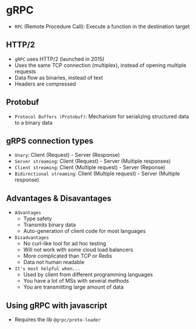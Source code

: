 # gRPC

- `RPC` (Remote Procedure Call): Execute a function in the destination target

## HTTP/2

- `gRPC` uses HTTP/2 (launched in 2015)
- Uses the same TCP connection (multiplex), instead of opening multiple requests
- Data flow as binaries, instead of text
- Headers are compressed

## Protobuf

- `Protocol Buffers (Protobuf)`: Mechanism for serializing structured data to a binary data

## gRPS connection types

- `Unary`: Client (Request) - Server (Response)
- `Server streaming`: Client (Request) - Server (Multiple responses)
- `Client streaming`: Client (Multiple request) - Server (Reponse)
- `Bidirectional streaming`: Client (Multiple request) - Server (Multiple response)

## Advantages & Disavantages

- `Advantages`
  - Type safety
  - Transmits binary data
  - Auto-generation of client code for most languages
- `Disadvantages`
  - No curl-like tool for ad hoc testing
  - Will not work with some cloud load balancers
  - More complicated than TCP or Redis
  - Data not human readable
- `It's most helpful when...`
  - Used by client from different programming languages
  - You have a lot of MSs with several methods
  - You are transmitting large amount of data

## Using gRPC with javascript

- Requires the lib `@grpc/proto-loader`

